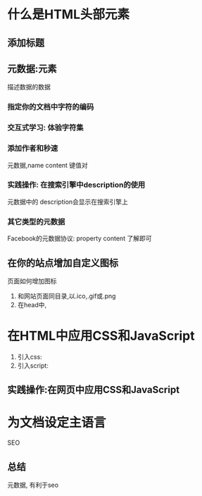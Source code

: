 # 什么是HTML头部元素
<head></head>

## 添加标题

## 元数据:<meta>元素
描述数据的数据
### 指定你的文档中字符的编码
<meta charset="utf-8">

### 交互式学习: 体验字符集

### 添加作者和秒速
<meta name="author" content="wusd">
元数据,name content 键值对

### 实践操作: 在搜索引擎中description的使用
元数据中的 description会显示在搜索引擎上

### 其它类型的元数据
Facebook的元数据协议: property content 了解即可

## 在你的站点增加自定义图标
页面如何增加图标
1. 和网站页面同目录,以.ico,.gif或.png
2. 在head中, <link rel="shortcut icon" href='favicon.ico' type="image/x-icon">


# 在HTML中应用CSS和JavaScript
1. 引入css: <link rel="stylesheet" href="my-css-file.css">
2. 引入script: <script src="my-js-file.css"></script>

## 实践操作:在网页中应用CSS和JavaScript

# 为文档设定主语言
<html lang="zh-CN"> SEO

## 总结
元数据, 有利于seo
